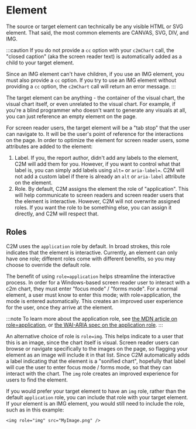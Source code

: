# Element

The source or target element can technically be any visible HTML or SVG element. That said, the most common elements are CANVAS, SVG, DIV, and IMG.

:::caution
If you do not provide a `cc` option with your `c2mChart` call, the "closed caption" (aka the screen reader text) is automatically added as a child to your target element.

Since an IMG element can't have children, if you use an IMG element, you must also provide a `cc` option. If you try to use an IMG element without providing a `cc` option, the `c2mChart` call will return an error message.
:::

The target element can be anything - the container of the visual chart, the visual chart itself, or even unrelated to the visual chart. For example, if you're a blind programmer who doesn't want to generate any visuals at all, you can just reference an empty element on the page.

For screen reader users, the target element will be a "tab stop" that the user can navigate to. It will be the user's point of reference for the interactions on the page. In order to optimize the element for screen reader users, some attributes are added to the element:

1. Label. If you, the report author, didn't add any labels to the element, C2M will add them for you. However, if you want to control what that label is, you can simply add labels using `alt=` or `aria-label=`. C2M will not add a custom label if there is already an `alt` or `aria-label` attribute on the element.
2. Role. By default, C2M assigns the element the role of "application". This will help communicate to screen readers and screen reader users that the element is interactive. However, C2M will not overwrite assigned roles. If you want the role to be something else, you can assign it directly, and C2M will respect that.

## Roles

C2M uses the `application` role by default. In broad strokes, this role indicates that the element is interactive. Currently, an element can only have one role; different roles come with different benefits, so you may choose to override the default role.

The benefit of using `role=application` helps streamline the interactive process. In order for a Windows-based screen reader user to interact with a c2m chart, they must enter "focus mode" / "forms mode". For a normal element, a user must know to enter this mode; with role=application, the mode is entered automatically. This creates an improved user experience for the user, once they arrive at the element.

:::note
To learn more about the application role, see [the MDN article on role=application](https://developer.mozilla.org/en-US/docs/Web/Accessibility/ARIA/Roles/application_role), or [the WAI-ARIA spec on the application role](https://www.w3.org/TR/wai-aria-1.0/roles#application).
:::

An alternative choice of role is `role=img`. This helps indicate to a user that this is an image, since the chart itself is visual. Screen reader users can browse or navigate specifically to the images on the page, so flagging your element as an image will include it in that list. Since C2M automatically adds a label indicating that the element is a "sonified chart", hopefully that label will cue the user to enter focus mode / forms mode, so that they can interact with the chart. The `img` role creates an improved experience for users to find the element.

If you would prefer your target element to have an `img` role, rather than the default `application` role, you can include that role with your target element. If your element is an IMG element, you would still need to include the role, such as in this example:

```
<img role="img" src="MyImage.png" />
```

